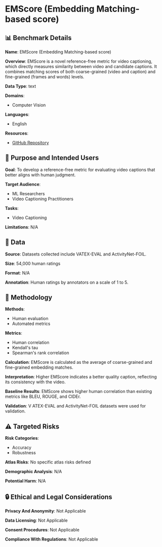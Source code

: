 # EMScore (Embedding Matching-based score)

## 📊 Benchmark Details

**Name**: EMScore (Embedding Matching-based score)

**Overview**: EMScore is a novel reference-free metric for video captioning, which directly measures similarity between video and candidate captions. It combines matching scores of both coarse-grained (video and caption) and fine-grained (frames and words) levels.

**Data Type**: text

**Domains**:
- Computer Vision

**Languages**:
- English

**Resources**:
- [GitHub Repository](https://github.com/shiyaya/emscore)

## 🎯 Purpose and Intended Users

**Goal**: To develop a reference-free metric for evaluating video captions that better aligns with human judgment.

**Target Audience**:
- ML Researchers
- Video Captioning Practitioners

**Tasks**:
- Video Captioning

**Limitations**: N/A

## 💾 Data

**Source**: Datasets collected include VATEX-EVAL and ActivityNet-FOIL.

**Size**: 54,000 human ratings

**Format**: N/A

**Annotation**: Human ratings by annotators on a scale of 1 to 5.

## 🔬 Methodology

**Methods**:
- Human evaluation
- Automated metrics

**Metrics**:
- Human correlation
- Kendall's tau
- Spearman's rank correlation

**Calculation**: EMScore is calculated as the average of coarse-grained and fine-grained embedding matches.

**Interpretation**: Higher EMScore indicates a better quality caption, reflecting its consistency with the video.

**Baseline Results**: EMScore shows higher human correlation than existing metrics like BLEU, ROUGE, and CIDEr.

**Validation**: V ATEX-EVAL and ActivityNet-FOIL datasets were used for validation.

## ⚠️ Targeted Risks

**Risk Categories**:
- Accuracy
- Robustness

**Atlas Risks**:
No specific atlas risks defined

**Demographic Analysis**: N/A

**Potential Harm**: N/A

## 🔒 Ethical and Legal Considerations

**Privacy And Anonymity**: Not Applicable

**Data Licensing**: Not Applicable

**Consent Procedures**: Not Applicable

**Compliance With Regulations**: Not Applicable
